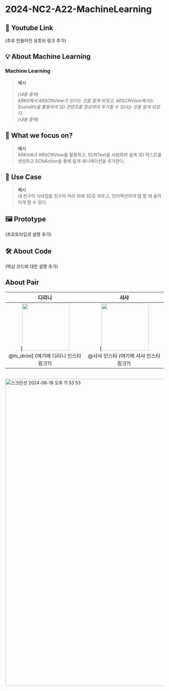 # 2024-NC2-A22-MachineLearning
## 🎥 Youtube Link
(추후 만들어진 유튜브 링크 추가)

## 💡 About Machine Learning
### Machine Learning 


> **예시** <br/><br/>
_(내용 중략) <br/>
ARKit에서 ARSCNView가 있다는 것을 알게 되었고, ARSCNView에서는 SceneKit을 활용하여 3D 콘텐츠를 증강하여 추가할 수 있다는 것을 알게 되었다. <br/>
(내용 중략)_

## 🎯 What we focus on?
> **예시** <br/> ARKit에서 ARSCNView를 활용하고, SCNText를 사용하여 쉽게 3D 텍스트를 생성하고 SCNAction을 통해 쉽게 에니메이션을 추가한다.

## 💼 Use Case
> **예시** <br/> 내 친구의 닉네임을 친구의 머리 위에 3D로 띄우고, 인터렉션하여 탭 할 때 움직이게 할 수 있다.

## 🖼️ Prototype
(프로토타입과 설명 추가)

## 🛠️ About Code
(핵심 코드에 대한 설명 추가)

## About Pair
|**디리니**|**샤샤**|
| :------: |  :------: |
|[<img src="https://github.com/DeveloperAcademy-POSTECH/2024-NC2-A22-MachineLearning/assets/150351817/bde14fd0-8d3b-421f-b05b-d34c90707447" height=150 width=150> <br/> @hi_dirini] (여기에 디리니 인스타링크?) |[<img src="https://github.com/DeveloperAcademy-POSTECH/2024-NC2-A22-MachineLearning/assets/150351817/4f34721e-deb3-4811-a698-e818f1cda4d0" height=150 width=150> <br/> @샤샤 인스타 (여기에 샤샤 인스타링크?) |

</div>

<br>

<img width="976" alt="스크린샷 2024-06-18 오후 11 53 53" src="https://github.com/DeveloperAcademy-POSTECH/2024-NC2-A22-MachineLearning/assets/150351817/4f34721e-deb3-4811-a698-e818f1cda4d0">
